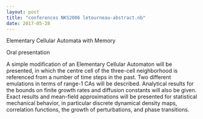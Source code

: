```yaml
---
layout: post
title: "conferences NKS2006 letourneau-abstract.nb"
date: 2017-05-28
---
```


Elementary Cellular Automata with Memory

Oral presentation

A simple modification of an Elementary Cellular Automaton will be presented, in which the centre cell of the three-cell neighborhood is referenced from a number of time steps in the past.  Two different emulations in terms of range-1 CAs will be described.  Analytical results for the bounds on finite growth rates and diffusion constants will also be given.  Exact results and mean-field approximations will be presented for statistical mechanical behavior, in particular discrete dynamical density maps, correlation functions, the growth of perturbations, and phase transitions.

